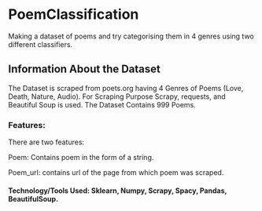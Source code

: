 # PoemClassification
Making a dataset of poems and try categorising them in 4 genres using two different classifiers. 

## Information About the Dataset
The Dataset is scraped from poets.org having 4 Genres of Poems (Love, Death, Nature, Audio). For Scraping Purpose Scrapy, requests, and Beautiful Soup is used. The Dataset Contains 999 Poems.

### Features:

There are two features:

Poem: Contains poem in the form of a string.

Poem_url: contains url of the page from which poem was scraped.

#### Technology/Tools Used: Sklearn, Numpy, Scrapy, Spacy, Pandas, BeautifulSoup.
